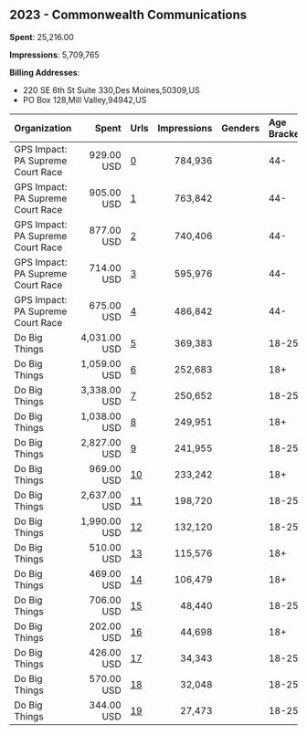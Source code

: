## 2023 - Commonwealth Communications 
**Spent**: 25,216.00

**Impressions**: 5,709,765

**Billing Addresses**: 
- 220 SE 6th St Suite 330,Des Moines,50309,US
- PO Box 128,Mill Valley,94942,US

|Organization|Spent|Urls|Impressions|Genders|Age Brackets|Country Codes|Billing Addresses|
|:---|---:|:---|---:|:---|:---|:---|:---|
|GPS Impact: PA Supreme Court Race|929.00 USD|[0](https://www.snap.com/political-ads/asset/c24e1fd55627934e84821f53773f1da0eef783a2e3182438ce9c78259eeb5b35?mediaType=mp4)|784,936||44-|united states|220 SE 6th St Suite 330,Des Moines,50309,US|
|GPS Impact: PA Supreme Court Race|905.00 USD|[1](https://www.snap.com/political-ads/asset/3c9b24f695d39a346282059a5070b90376016192b81720d9d9ac67d4b920cfc6?mediaType=mp4)|763,842||44-|united states|220 SE 6th St Suite 330,Des Moines,50309,US|
|GPS Impact: PA Supreme Court Race|877.00 USD|[2](https://www.snap.com/political-ads/asset/548efa085e7c68cac50d05cb030c372f2833ab4901f70140c0ff78985cecbd03?mediaType=mp4)|740,406||44-|united states|220 SE 6th St Suite 330,Des Moines,50309,US|
|GPS Impact: PA Supreme Court Race|714.00 USD|[3](https://www.snap.com/political-ads/asset/6fd4bc411312c658746ea02118120713f87cc0e7c58b4fe07b5b63660e0c7558?mediaType=mp4)|595,976||44-|united states|220 SE 6th St Suite 330,Des Moines,50309,US|
|GPS Impact: PA Supreme Court Race|675.00 USD|[4](https://www.snap.com/political-ads/asset/fb0edc0f6fcec2da3e1036bfe39ea7103ab60e0381396188c2815778ce8f80ba?mediaType=mp4)|486,842||44-|united states|220 SE 6th St Suite 330,Des Moines,50309,US|
|Do Big Things|4,031.00 USD|[5](https://www.snap.com/political-ads/asset/550d34d7225b834135febdcea9ca02d1af0453ac10e6361f2997c6fc4409f531?mediaType=mp4)|369,383||18-25|united states|PO Box 128,Mill Valley,94942,US|
|Do Big Things|1,059.00 USD|[6](https://www.snap.com/political-ads/asset/f4373718ab0269e88c8334e38ca9c283537d632c113338ba75ec8ebd6e6b0c5b?mediaType=mp4)|252,683||18+|united states|PO Box 128,Mill Valley,94942,US|
|Do Big Things|3,338.00 USD|[7](https://www.snap.com/political-ads/asset/8aa51d062ae620e24412bfe730bab069a81ad6671939aac2a1019e95ff109abd?mediaType=mp4)|250,652||18-25|united states|PO Box 128,Mill Valley,94942,US|
|Do Big Things|1,038.00 USD|[8](https://www.snap.com/political-ads/asset/066419bd127a619d761779265fe187575d3a4bfefc44b2d7197ea6c4efda170b?mediaType=mp4)|249,951||18+|united states|PO Box 128,Mill Valley,94942,US|
|Do Big Things|2,827.00 USD|[9](https://www.snap.com/political-ads/asset/9da5a3f190090b1c448e1f3b469d08e065e66428aff44f48f5ad71db1d8154ff?mediaType=mp4)|241,955||18-25|united states|PO Box 128,Mill Valley,94942,US|
|Do Big Things|969.00 USD|[10](https://www.snap.com/political-ads/asset/dae3e24a27a2e6f74a9d0210db31033de66e91aea076921a09f1155beb3441fd?mediaType=mp4)|233,242||18+|united states|PO Box 128,Mill Valley,94942,US|
|Do Big Things|2,637.00 USD|[11](https://www.snap.com/political-ads/asset/8bd655a59c061cfc193c2b5a0a4dbbc82fb49dfa8cac6784b0e1d5829c5f5f49?mediaType=mp4)|198,720||18-25|united states|PO Box 128,Mill Valley,94942,US|
|Do Big Things|1,990.00 USD|[12](https://www.snap.com/political-ads/asset/d212c709e4b2e1d61e964494a2cc8ec8c3d958ed84550df74e6e98a69de9ee8e?mediaType=mp4)|132,120||18-25|united states|PO Box 128,Mill Valley,94942,US|
|Do Big Things|510.00 USD|[13](https://www.snap.com/political-ads/asset/0f6ba552c34bdebf35768f9ef18426f723f8d5de6f5ed9e9bd5b92e0a9724ab5?mediaType=png)|115,576||18+|united states|PO Box 128,Mill Valley,94942,US|
|Do Big Things|469.00 USD|[14](https://www.snap.com/political-ads/asset/ef549363be3166f6a40567e3dc34f7d62f7f07f48c2382702ef79e346de67bfe?mediaType=png)|106,479||18+|united states|PO Box 128,Mill Valley,94942,US|
|Do Big Things|706.00 USD|[15](https://www.snap.com/political-ads/asset/073bbfde0a1df9e7d8516146f6131cde08132ea5de43fb55afba47462e3639ee?mediaType=mp4)|48,440||18-25|united states|PO Box 128,Mill Valley,94942,US|
|Do Big Things|202.00 USD|[16](https://www.snap.com/political-ads/asset/c332da8bb03b14f0f33a610a277dc2b2a1d2995152075ec25b37a913acaa8567?mediaType=mp4)|44,698||18+|united states|PO Box 128,Mill Valley,94942,US|
|Do Big Things|426.00 USD|[17](https://www.snap.com/political-ads/asset/ea4e84aecc98b66466f9a6dccd1283bb832373b9f8765d79d033a344dcb9d752?mediaType=mp4)|34,343||18-25|united states|PO Box 128,Mill Valley,94942,US|
|Do Big Things|570.00 USD|[18](https://www.snap.com/political-ads/asset/f78ccb0526a6d3e4a0011e59c46dd1ec1cc0274e0cf1aa3bc3b24aa12a6d029b?mediaType=mp4)|32,048||18-25|united states|PO Box 128,Mill Valley,94942,US|
|Do Big Things|344.00 USD|[19](https://www.snap.com/political-ads/asset/58a50a602d1fd79ab18d8e6a543d075440875a58e04b98985d5b7ff1e3005371?mediaType=mp4)|27,473||18-25|united states|PO Box 128,Mill Valley,94942,US|
